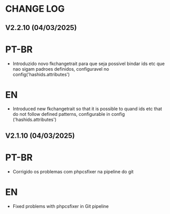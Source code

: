 CHANGE LOG
==========


## V2.2.10 (04/03/2025)

# PT-BR
* Introduzido novo fkchangetrait para que seja possivel bindar ids etc que nao sigam padroes definidos, configuravel no config('hashids.attributes')

# EN
* Introduced new fkchangetrait so that it is possible to quand ids etc that do not follow defined patterns, configurable in config ('hashids.attributes')

## V2.1.10 (04/03/2025)

# PT-BR
* Corrigido os problemas com phpcsfixer na pipeline do git

# EN
* Fixed problems with phpcsfixer in Git pipeline
